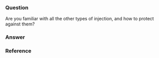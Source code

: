 ### Question

Are you familiar with all the other types of injection, and how to protect against them?

### Answer

### Reference
